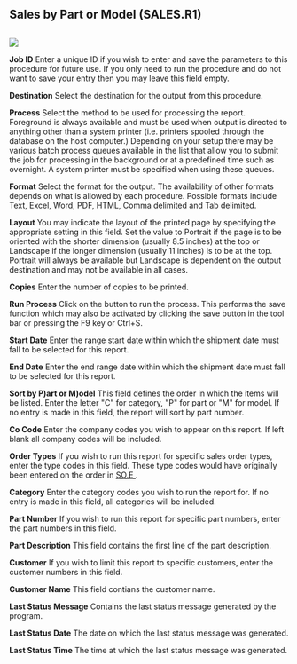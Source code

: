 ##  Sales by Part or Model (SALES.R1)

<PageHeader />

##

![](./SALES-R1-1.jpg)

**Job ID** Enter a unique ID if you wish to enter and save the parameters to
this procedure for future use. If you only need to run the procedure and do
not want to save your entry then you may leave this field empty.  
  
**Destination** Select the destination for the output from this procedure.  
  
**Process** Select the method to be used for processing the report. Foreground
is always available and must be used when output is directed to anything other
than a system printer (i.e. printers spooled through the database on the host
computer.) Depending on your setup there may be various batch process queues
available in the list that allow you to submit the job for processing in the
background or at a predefined time such as overnight. A system printer must be
specified when using these queues.  
  
**Format** Select the format for the output. The availability of other formats
depends on what is allowed by each procedure. Possible formats include Text,
Excel, Word, PDF, HTML, Comma delimited and Tab delimited.  
  
**Layout** You may indicate the layout of the printed page by specifying the
appropriate setting in this field. Set the value to Portrait if the page is to
be oriented with the shorter dimension (usually 8.5 inches) at the top or
Landscape if the longer dimension (usually 11 inches) is to be at the top.
Portrait will always be available but Landscape is dependent on the output
destination and may not be available in all cases.  
  
**Copies** Enter the number of copies to be printed.  
  
**Run Process** Click on the button to run the process. This performs the save
function which may also be activated by clicking the save button in the tool
bar or pressing the F9 key or Ctrl+S.  
  
**Start Date** Enter the range start date within which the shipment date must
fall to be selected for this report.  
  
**End Date** Enter the end range date within which the shipment date must fall
to be selected for this report.  
  
**Sort by P)art or M)odel** This field defines the order in which the items
will be listed. Enter the letter "C" for category, "P" for part or "M" for
model. If no entry is made in this field, the report will sort by part number.  
  
**Co Code** Enter the company codes you wish to appear on this report. If left
blank all company codes will be included.  
  
**Order Types** If you wish to run this report for specific sales order types, enter the type codes in this field. These type codes would have originally been entered on the order in [ SO.E ](../../../MRK-ENTRY/SO-E/README.md) .   
  
**Category** Enter the category codes you wish to run the report for. If no
entry is made in this field, all categories will be included.  
  
**Part Number** If you wish to run this report for specific part numbers,
enter the part numbers in this field.  
  
**Part Description** This field contains the first line of the part
description.  
  
**Customer** If you wish to limit this report to specific customers, enter the
customer numbers in this field.  
  
**Customer Name** This field contians the customer name.  
  
**Last Status Message** Contains the last status message generated by the
program.  
  
**Last Status Date** The date on which the last status message was generated.  
  
**Last Status Time** The time at which the last status message was generated.  
  
  
<badge text= "Version 8.10.57" vertical="middle" />

<PageFooter />